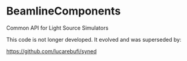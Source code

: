 # BeamlineComponents

Common API for Light Source Simulators

This code is not longer developed. It evolved and was superseded by: 

https://github.com/lucarebufi/syned

